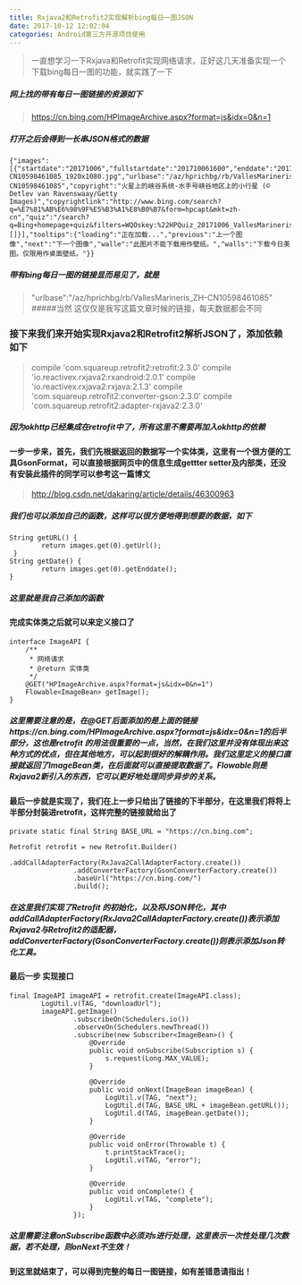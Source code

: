 ```yaml
---
title: Rxjava2和Retrofit2实现解析bing每日一图JSON
date: 2017-10-12 12:02:04
categories: Android第三方开源项目使用
---
```

> 一直想学习一下Rxjava和Retrofit实现网络请求，正好这几天准备实现一个下载bing每日一图的功能，就实践了一下
##### 网上找的带有每日一图链接的资源如下
> https://cn.bing.com/HPImageArchive.aspx?format=js&idx=0&n=1
##### 打开之后会得到一长串JSON格式的数据
```
{"images":[{"startdate":"20171006","fullstartdate":"201710061600","enddate":"20171007","url":"/az/hprichbg/rb/VallesMarineris_ZH-CN10598461085_1920x1080.jpg","urlbase":"/az/hprichbg/rb/VallesMarineris_ZH-CN10598461085","copyright":"火星上的峡谷系统-水手号峡谷地区上的小行星 (© Detlev van Ravenswaay/Getty Images)","copyrightlink":"http://www.bing.com/search?q=%E7%81%AB%E6%98%9F%E5%B3%A1%E8%B0%B7&form=hpcapt&mkt=zh-cn","quiz":"/search?q=Bing+homepage+quiz&filters=WQOskey:%22HPQuiz_20171006_VallesMarineris%22&FORM=HPQUIZ","wp":true,"hsh":"5b69b96f1ea30eb5ec187173de25ef3c","drk":1,"top":1,"bot":1,"hs":[]}],"tooltips":{"loading":"正在加载...","previous":"上一个图像","next":"下一个图像","walle":"此图片不能下载用作壁纸。","walls":"下载今日美图。仅限用作桌面壁纸。"}}
```
##### 带有bing每日一图的链接显而易见了，就是
> "urlbase":"/az/hprichbg/rb/VallesMarineris_ZH-CN10598461085"
#####当然 这仅仅是我写这篇文章时候的链接，每天数据都会不同
### 接下来我们来开始实现Rxjava2和Retrofit2解析JSON了，添加依赖如下
>  compile 'com.squareup.retrofit2:retrofit:2.3.0'
    compile 'io.reactivex.rxjava2:rxandroid:2.0.1'
    compile 'io.reactivex.rxjava2:rxjava:2.1.3'
    compile 'com.squareup.retrofit2:converter-gson:2.3.0'
    compile 'com.squareup.retrofit2:adapter-rxjava2:2.3.0'
##### 因为okhttp已经集成在retrofit中了，所有这里不需要再加入okhttp的依赖
#### 一步一步来，首先，我们先根据返回的数据写一个实体类，这里有一个很方便的工具GsonFormat，可以直接根据网页中的信息生成gettter setter及内部类，还没有安装此插件的同学可以参考这一篇博文
> http://blog.csdn.net/dakaring/article/details/46300963
##### 我们也可以添加自己的函数，这样可以很方便地得到想要的数据，如下
```
String getURL() {
        return images.get(0).getUrl();
 }
String getDate() {
        return images.get(0).getEnddate();
}
```
##### 这里就是我自己添加的函数
#### 完成实体类之后就可以来定义接口了
```
interface ImageAPI {
    /**
     * 网络请求
     * @return 实体类
     */
    @GET("HPImageArchive.aspx?format=js&idx=0&n=1")
    Flowable<ImageBean> getImage();
}
```
##### 这里需要注意的是，在@GET后面添加的是上面的链接https://cn.bing.com/HPImageArchive.aspx?format=js&idx=0&n=1的后半部分，这也是retrofit 的用法很重要的一点，当然，在我们这里并没有体现出来这种方式的优点，但在其他地方，可以起到很好的解耦作用。我们这里定义的接口直接就返回了ImageBean类，在后面就可以直接提取数据了。Flowable则是Rxjava2新引入的东西，它可以更好地处理同步异步的关系。
#### 最后一步就是实现了，我们在上一步只给出了链接的下半部分，在这里我们将将上半部分封装进retrofit，这样完整的链接就给出了
```
private static final String BASE_URL = "https://cn.bing.com";
```
```
Retrofit retrofit = new Retrofit.Builder()
                .addCallAdapterFactory(RxJava2CallAdapterFactory.create())
                .addConverterFactory(GsonConverterFactory.create())
                .baseUrl("https://cn.bing.com/")
                .build();
```
##### 在这里我们实现了Retrofit 的初始化，以及将JSON转化，其中addCallAdapterFactory(RxJava2CallAdapterFactory.create())表示添加Rxjava2与Retrofit2的适配器，addConverterFactory(GsonConverterFactory.create())则表示添加Json转化工具。
#### 最后一步 实现接口
```
final ImageAPI imageAPI = retrofit.create(ImageAPI.class);
        LogUtil.v(TAG, "downloadUrl");
        imageAPI.getImage()
                .subscribeOn(Schedulers.io())
                .observeOn(Schedulers.newThread())
                .subscribe(new Subscriber<ImageBean>() {
                    @Override
                    public void onSubscribe(Subscription s) {
                        s.request(Long.MAX_VALUE);
                    }

                    @Override
                    public void onNext(ImageBean imageBean) {
                        LogUtil.v(TAG, "next");
                        LogUtil.d(TAG, BASE_URL + imageBean.getURL());
                        LogUtil.d(TAG, imageBean.getDate());
                    }

                    @Override
                    public void onError(Throwable t) {
                        t.printStackTrace();
                        LogUtil.v(TAG, "error");
                    }

                    @Override
                    public void onComplete() {
                        LogUtil.v(TAG, "complete");
                    }
                });
```
##### 这里需要注意onSubscribe函数中必须对s进行处理，这里表示一次性处理几次数据，若不处理，则onNext不生效！
#### 到这里就结束了，可以得到完整的每日一图链接，如有差错恳请指出！